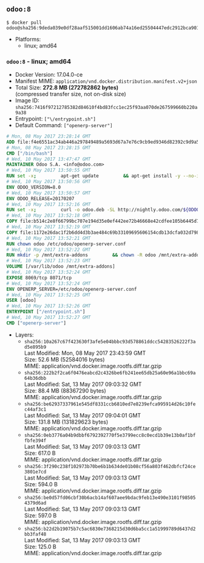 ## `odoo:8`

```console
$ docker pull odoo@sha256:9deda039e0df28aaf515001dd1606ab74a16ed25504447edc2912bca9019cd43
```

-	Platforms:
	-	linux; amd64

### `odoo:8` - linux; amd64

-	Docker Version: 17.04.0-ce
-	Manifest MIME: `application/vnd.docker.distribution.manifest.v2+json`
-	Total Size: **272.8 MB (272782862 bytes)**  
	(compressed transfer size, not on-disk size)
-	Image ID: `sha256:7416f97212785382d84610f4bd83fcc1ec25f93aa070de267599660b220a9a38`
-	Entrypoint: `["\/entrypoint.sh"]`
-	Default Command: `["openerp-server"]`

```dockerfile
# Mon, 08 May 2017 23:28:14 GMT
ADD file:f4e6551ac34ab446a297849489a5693d67a7e76c9cb9ed9346d82392c9d9a5fe in / 
# Mon, 08 May 2017 23:28:15 GMT
CMD ["/bin/bash"]
# Wed, 10 May 2017 13:47:47 GMT
MAINTAINER Odoo S.A. <info@odoo.com>
# Wed, 10 May 2017 13:50:55 GMT
RUN set -x;         apt-get update         && apt-get install -y --no-install-recommends             ca-certificates             curl             node-less             node-clean-css             python-gevent             python-pip             python-pyinotify             python-renderpm             python-support         && curl -o wkhtmltox.deb -SL http://nightly.odoo.com/extra/wkhtmltox-0.12.1.2_linux-jessie-amd64.deb         && echo '40e8b906de658a2221b15e4e8cd82565a47d7ee8 wkhtmltox.deb' | sha1sum -c -         && dpkg --force-depends -i wkhtmltox.deb         && apt-get -y install -f --no-install-recommends         && apt-get purge -y --auto-remove -o APT::AutoRemove::RecommendsImportant=false -o APT::AutoRemove::SuggestsImportant=false npm         && rm -rf /var/lib/apt/lists/* wkhtmltox.deb         && pip install psycogreen==1.0
# Wed, 10 May 2017 13:50:56 GMT
ENV ODOO_VERSION=8.0
# Wed, 10 May 2017 13:50:57 GMT
ENV ODOO_RELEASE=20170207
# Wed, 10 May 2017 13:52:16 GMT
RUN set -x;         curl -o odoo.deb -SL http://nightly.odoo.com/${ODOO_VERSION}/nightly/deb/odoo_${ODOO_VERSION}.${ODOO_RELEASE}_all.deb         && echo 'cd8c1dc9d2ddf5a538381eed85871a2e343ec8ae odoo.deb' | sha1sum -c -         && dpkg --force-depends -i odoo.deb         && apt-get update         && apt-get -y install -f --no-install-recommends         && rm -rf /var/lib/apt/lists/* odoo.deb
# Wed, 10 May 2017 13:52:18 GMT
COPY file:b514c2e8f66799bc707e194d35e0ef442ee72b46668e42cdfee105b6445d7eb0 in / 
# Wed, 10 May 2017 13:52:19 GMT
COPY file:1172e26dac1f2b6dd4d3b3ae484c69b33109695606154cdb13dcfa032d798e88 in /etc/odoo/ 
# Wed, 10 May 2017 13:52:21 GMT
RUN chown odoo /etc/odoo/openerp-server.conf
# Wed, 10 May 2017 13:52:22 GMT
RUN mkdir -p /mnt/extra-addons         && chown -R odoo /mnt/extra-addons
# Wed, 10 May 2017 13:52:23 GMT
VOLUME [/var/lib/odoo /mnt/extra-addons]
# Wed, 10 May 2017 13:52:24 GMT
EXPOSE 8069/tcp 8071/tcp
# Wed, 10 May 2017 13:52:24 GMT
ENV OPENERP_SERVER=/etc/odoo/openerp-server.conf
# Wed, 10 May 2017 13:52:25 GMT
USER [odoo]
# Wed, 10 May 2017 13:52:26 GMT
ENTRYPOINT ["/entrypoint.sh"]
# Wed, 10 May 2017 13:52:27 GMT
CMD ["openerp-server"]
```

-	Layers:
	-	`sha256:10a267c67f423630f3afe5e04bbbc93d578861ddcc54283526222f3ad5e895b9`  
		Last Modified: Mon, 08 May 2017 23:43:59 GMT  
		Size: 52.6 MB (52584016 bytes)  
		MIME: application/vnd.docker.image.rootfs.diff.tar.gzip
	-	`sha256:222b2f2ca6f0476eabcd2c4326be6fb241ee65db25a60e96a1bbc69a64b36dbb`  
		Last Modified: Sat, 13 May 2017 09:03:32 GMT  
		Size: 88.4 MB (88367290 bytes)  
		MIME: application/vnd.docker.image.rootfs.diff.tar.gzip
	-	`sha256:be62937337961e545df8331ccb6810ed7e8239efca995914d26c10fec44af3c1`  
		Last Modified: Sat, 13 May 2017 09:04:01 GMT  
		Size: 131.8 MB (131829623 bytes)  
		MIME: application/vnd.docker.image.rootfs.diff.tar.gzip
	-	`sha256:0eb3776a04b9dbbf6792392770f5e3799ecc8c0ecd1b39e13b0af1bffbfe394f`  
		Last Modified: Sat, 13 May 2017 09:03:13 GMT  
		Size: 617.0 B  
		MIME: application/vnd.docker.image.rootfs.diff.tar.gzip
	-	`sha256:3f290c238f102973b70be6b1b634de01b08cf56a803f462dbfcf24ce3801e7cd`  
		Last Modified: Sat, 13 May 2017 09:03:13 GMT  
		Size: 594.0 B  
		MIME: application/vnd.docker.image.rootfs.diff.tar.gzip
	-	`sha256:be0d57fd06cbf30b6acb14af607aee9bdac9feb13e490e3101f985054379d6ad`  
		Last Modified: Sat, 13 May 2017 09:03:13 GMT  
		Size: 597.0 B  
		MIME: application/vnd.docker.image.rootfs.diff.tar.gzip
	-	`sha256:b22d2b19075b7c5ac6830e7368215d30d6ba5cc1a51999789d6437d2bb3faf48`  
		Last Modified: Sat, 13 May 2017 09:03:13 GMT  
		Size: 125.0 B  
		MIME: application/vnd.docker.image.rootfs.diff.tar.gzip
